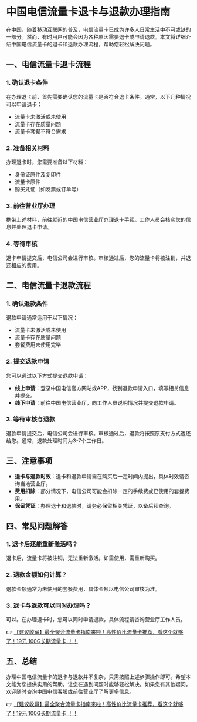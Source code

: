# 中国电信流量卡退卡与退款办理指南

在中国，随着移动互联网的普及，电信流量卡已成为许多人日常生活中不可或缺的一部分。然而，有时用户可能会因为各种原因需要退卡或申请退款。本文将详细介绍中国电信流量卡的退卡和退款办理流程，帮助您轻松解决问题。

## 一、电信流量卡退卡流程

### 1. 确认退卡条件
在办理退卡前，首先需要确认您的流量卡是否符合退卡条件。通常，以下几种情况可以申请退卡：
- 流量卡未激活或未使用
- 流量卡存在质量问题
- 流量卡套餐不符合需求

### 2. 准备相关材料
办理退卡时，您需要准备以下材料：
- 身份证原件及复印件
- 流量卡原件
- 购买凭证（如发票或订单号）

### 3. 前往营业厅办理
携带上述材料，前往就近的中国电信营业厅办理退卡手续。工作人员会核实您的信息并处理退卡申请。

### 4. 等待审核
退卡申请提交后，电信公司会进行审核。审核通过后，您的流量卡将被注销，并退还相应的费用。

## 二、电信流量卡退款流程

### 1. 确认退款条件
退款申请通常适用于以下情况：
- 流量卡未激活或未使用
- 流量卡存在质量问题
- 套餐费用未使用完毕

### 2. 提交退款申请
您可以通过以下方式提交退款申请：
- **线上申请**：登录中国电信官方网站或APP，找到退款申请入口，填写相关信息并提交。
- **线下申请**：前往中国电信营业厅，向工作人员说明情况并提交退款申请。

### 3. 等待审核与退款
退款申请提交后，电信公司会进行审核。审核通过后，退款将按照原支付方式返还给您。通常，退款处理时间为3-7个工作日。

## 三、注意事项

- **退卡与退款时效**：退卡和退款申请需在购买后一定时间内提出，具体时效请咨询当地营业厅。
- **费用扣除**：部分情况下，电信公司可能会扣除一定的手续费或已使用的套餐费用。
- **保留凭证**：办理退卡和退款时，请务必保留相关凭证，以备后续查询。

## 四、常见问题解答

### 1. 退卡后还能重新激活吗？
退卡后，流量卡将被注销，无法重新激活。如需使用，需重新购买。

### 2. 退款金额如何计算？
退款金额通常为未使用的套餐费用，具体金额以电信公司审核为准。

### 3. 退卡与退款可以同时办理吗？
可以。在办理退卡时，您可以同时申请退款，具体流程请咨询营业厅工作人员。

👉 [【建议收藏】最全聚合流量卡指南来啦！高性价比流量卡推荐，看这个就够了！19元 100G长期流量卡 ！！](https://bit.ly/Liuliangka)

## 五、总结

办理中国电信流量卡的退卡与退款并不复杂，只需按照上述步骤操作即可。希望本文能为您提供实用的帮助，让您在遇到问题时能够轻松解决。如果您有其他疑问，欢迎随时咨询中国电信客服或前往营业厅了解更多信息。

👉 [【建议收藏】最全聚合流量卡指南来啦！高性价比流量卡推荐，看这个就够了！19元 100G长期流量卡 ！！](https://bit.ly/Liuliangka)